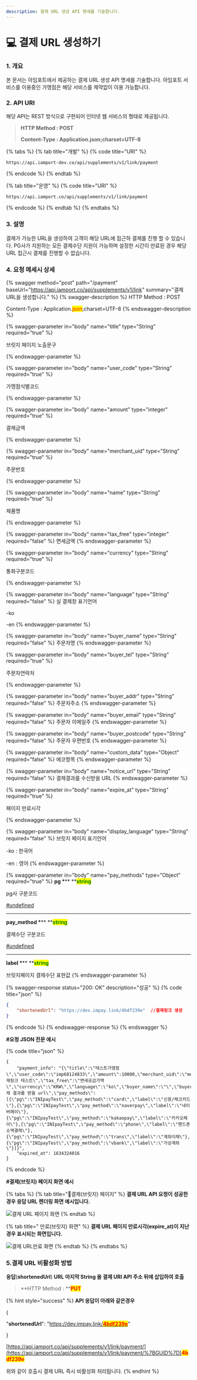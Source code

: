 ```yaml
---
description: 결제 URL 생성 API 명세를 기술합니다.
---
```


# 💻 결제 URL 생성하기

### 1. 개요

본 문서는 아임포트에서 제공하는 결제 URL 생성 API 명세를 기술합니다. 아임포트 서비스를 이용중인 가맹점은 해당 서비스를 제약없이 이용 가능합니다.

### 2. API URI

해당 API는 REST 방식으로 구현되어 인터넷 웹 서비스의 형태로 제공됩니다.

> **HTTP Method : POST**
>
> **Content-Type : Application.json;charset=UTF-8**

{% tabs %}
{% tab title="개발" %}
{% code title="URI" %}
```url
https://api.iamport-dev.co/api/supplements/v1/link/payment
```
{% endcode %}
{% endtab %}

{% tab title="운영" %}
{% code title="URI" %}
```
https://api.iamport.co/api/supplements/v1/link/payment
```
{% endcode %}
{% endtab %}
{% endtabs %}

### 3. 설명

결제가 가능한 URL을 생성하여 고객이 해당 URL에 접근하 결제를 진행 할 수 있습니다. PG사가 지원하는 모든 결제수단 지원이 가능하며 설정한 시간이 만료된 경우 해당 URL 접근시 결제를 진행할 수 없습니다.

### 4. 요청 메세시 상세

{% swagger method="post" path="/payment" baseUrl="https://api.iamport.co/api/supplements/v1/link" summary="결제URL을 생성합니다." %}
{% swagger-description %}
HTTP Method : POST

Content-Type : Application.<mark style="color:red;">json</mark>;charset=UTF-8
{% endswagger-description %}

{% swagger-parameter in="body" name="title" type="String" required="true" %}
<mark style="color:red;">

브릿지 페이지 노출문구

</mark>

 
{% endswagger-parameter %}

{% swagger-parameter in="body" name="user_code" type="String" required="true" %}
<mark style="color:red;">

가맹점식별코드

</mark>
{% endswagger-parameter %}

{% swagger-parameter in="body" name="amount" type="integer" required="true" %}
<mark style="color:red;">

결제금액

</mark>
{% endswagger-parameter %}

{% swagger-parameter in="body" name="merchant_uid" type="String" required="true" %}
<mark style="color:red;">

주문번호

</mark>
{% endswagger-parameter %}

{% swagger-parameter in="body" name="name" type="String" required="true" %}
<mark style="color:red;">

제품명

</mark>
{% endswagger-parameter %}

{% swagger-parameter in="body" name="tax_free" type="integer" required="false" %}
면세금액
{% endswagger-parameter %}

{% swagger-parameter in="body" name="currency" type="String" required="true" %}
<mark style="color:red;">

통화구분코드

</mark>
{% endswagger-parameter %}

{% swagger-parameter in="body" name="language" type="String" required="false" %}
실 결제창 표기언어

\-ko

\-en
{% endswagger-parameter %}

{% swagger-parameter in="body" name="buyer_name" type="String" required="false" %}
주문자명
{% endswagger-parameter %}

{% swagger-parameter in="body" name="buyer_tel" type="String" required="true" %}
<mark style="color:red;">

주문자연락처

</mark>
{% endswagger-parameter %}

{% swagger-parameter in="body" name="buyer_addr" type="String" required="false" %}
주문자주소
{% endswagger-parameter %}

{% swagger-parameter in="body" name="buyer_email" type="String" required="false" %}
주문자 이메일주
{% endswagger-parameter %}

{% swagger-parameter in="body" name="buyer_postcode" type="String" required="false" %}
주문자 우편번호
{% endswagger-parameter %}

{% swagger-parameter in="body" name="custom_data" type="Object" required="false" %}
에코항목
{% endswagger-parameter %}

{% swagger-parameter in="body" name="notice_url" type="String" required="false" %}
결제결과를 수신받을 URL
{% endswagger-parameter %}

{% swagger-parameter in="body" name="expire_at" type="String" required="true" %}
<mark style="color:red;">

페이지 만료시각

</mark>
{% endswagger-parameter %}

{% swagger-parameter in="body" name="display_language" type="String" required="false" %}
브릿지 페이지 표기언어

\-ko : 한국어

\-en : 영어
{% endswagger-parameter %}

{% swagger-parameter in="body" name="pay_methods" type="Object" required="true" %}
**pg  **<mark style="color:red;">**\***</mark>** **<mark style="color:green;">**string**</mark>

pg사 구분코드

[#undefined](../sdk/javascript-sdk/undefined.md#undefined "mention")

***

**pay\_method **<mark style="color:red;">**\***</mark>**  **<mark style="color:green;">**string**</mark>

결제수단 구분코드

[#undefined](../sdk/javascript-sdk/undefined.md#undefined "mention")

***

**label  **<mark style="color:red;">**\***</mark>** **<mark style="color:green;">**string**</mark>

브릿지페이지 결제수단 표현값
{% endswagger-parameter %}

{% swagger-response status="200: OK" description="성공" %}
{% code title="json" %}
```json
{
    "shortenedUrl": "https://dev.impay.link/4bdf239e"  //결제링크 생성 
}
```
{% endcode %}
{% endswagger-response %}
{% endswagger %}

**#요청 JSON 전문 예시**

{% code title="json" %}
```
{
    "payment_info": "{\"title\":\"테스트가맹점\",\"user_code\":\"imp68124833\",\"amount\":10000,\"merchant_uid\":\"merchant_1630665784552\",\"name\":\"결제링크 테스트\",\"tax_free\":\"면세공급가액\",\"currency\":\"KRW\",\"language\":\"ko\",\"buyer_name\":\"\",\"buyer_tel\":\"\",\"buyer_addr\":\"\",\"buyer_email\":\"\",\"buyer_postcode\":\"\",\"custom_data\":\"json_object\",\"notice_url\":\"결제 결과를 받을 url\",\"pay_methods\":[{\"pg\":\"INIpayTest\",\"pay_method\":\"card\",\"label\":\"신용/체크카드\"},{\"pg\":\"INIpayTest\",\"pay_method\":\"naverpay\",\"label\":\"네이버페이\"},{\"pg\":\"INIpayTest\",\"pay_method\":\"kakaopay\",\"label\":\"카카오페이\"},{\"pg\":\"INIpayTest\",\"pay_method\":\"phone\",\"label\":\"핸드폰 소액결제\"},{\"pg\":\"INIpayTest\",\"pay_method\":\"trans\",\"label\":\"계좌이체\"},{\"pg\":\"INIpayTest\",\"pay_method\":\"vbank\",\"label\":\"가상계좌\"}]}",
    "expired_at": 1634324016
}
```
{% endcode %}

**#결제(브릿지) 페이지 화면 예시**

{% tabs %}
{% tab title="결제(브릿지) 페이지" %}
**결제 URL API 요청이 성공한경우 응답 URL 렌더링 화면 예시입니다.**

![결제 URL 페이지 화면](<../.gitbook/assets/image (6).png>)
{% endtab %}

{% tab title=" 만료(브릿지) 화면" %}
**결제 URL 페이지 만료시각(expire\_at)이 지난 경우 표시되는 화면입니다.**

![결제 URL만료 화면](<../.gitbook/assets/image (4).png>)
{% endtab %}
{% endtabs %}

### 5.결제 URL 비활성화 방법

**응답**(**shortenedUrl**) **URL 마지막 String 을 결제 URI API 주소 뒤에 삽입하여 호출**

> **HTTP Method : **<mark style="color:red;">**PUT**</mark>

{% hint style="success" %}
**API 응답이 아래와 같은경우**

{

&#x20;       "**shortenedUrl**": "[https://dev.impay.link/<mark style="color:red;">**4bdf239e**</mark>](https://dev.impay.link/\*\*4bdf239e\*\*)"

}

[https://api.iamport.co/api/supplements/v1/link/payment/](https://api.iamport.co/api/supplements/v1/link/payment/%7BGUID%7D)<mark style="color:red;">**4bdf239e**</mark>

위와 같이 호출시 결제 URL 즉시 비활성화 처리됩니다.
{% endhint %}
